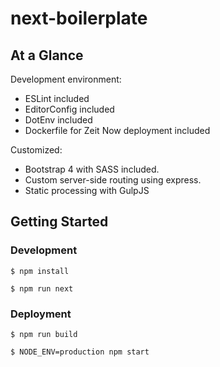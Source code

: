 # next-boilerplate

## At a Glance

Development environment:

* ESLint included
* EditorConfig included
* DotEnv included
* Dockerfile for Zeit Now deployment included

Customized:

* Bootstrap 4 with SASS included.
* Custom server-side routing using express.
* Static processing with GulpJS

## Getting Started

### Development

```
$ npm install
```

```
$ npm run next
```

### Deployment

```
$ npm run build
```

```
$ NODE_ENV=production npm start
```
